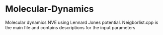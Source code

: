 # Molecular-Dynamics
Molecular dynamics NVE using Lennard Jones potential.
Neigborlist.cpp is the main file and contains descriptions for the input parameters
